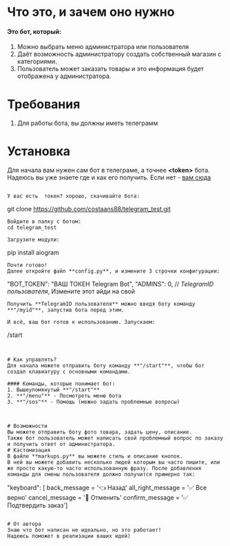 # Что это, и зачем оно нужно
#### Это бот, который:
1. Можно выбрать меню администратора или пользователя
2. Даёт возможность администратору создать собственный магазин с категориями.
3. Пользователь может заказать товары и это информация будет отображена у администратора.



# Требования
1. Для работы бота, вы должны иметь телеграмм

# Установка
Для начала вам нужен сам бот в телеграме, а точнее **\<token\>** бота. Надеюсь вы уже знаете где и как его получить. Если нет - [вам сюда](https://core.telegram.org/bots)

```

У вас есть  токен? хорошо, скачивайте бота:
```
git clone https://github.com/costaans88/telegram_test.git
```
Войдите в папку с ботом:
cd telegram_test
```
```
Загрузите модули:
```
pip install aiogram
```
Почти готово!
Далее откройте файл **config.py**, и измените 3 строчки конфигурации:
```
"BOT_TOKEN": "ВАШ ТОКЕН Telegram Bot",
"ADMINS": 0, // *TelegramID пользователя*, Измените этот айди на свой
```
Получить **TelegramID пользователя** можно введя боту команду **"/myid"**, запустив бота перед этим.

И всё, ваш бот готов к использованию. Запускаем:
```
/start
```


# Как управлять?
Для начала можете отправить боту команду **"/start"**, чтобы бот создал клавиатуру с основными командами.

#### Команды, которые понимает бот:
1. Вышеупомянутый **"/start"**
2. **"/menu"** - Посмотреть меню бота
3. **"/sos"** - Помощь (можно задать проблемные вопросы)



# Возможности
Вы можете отправить боту фото товара, задать цену, описание.
Также бот пользователь может написать свой проблемный вопрос по заказу и получить ответ от администратора.
# Кастомизация
В файле **markups.py** вы можете стиль и описание кнопок.
В ней вы можете добавить несколько людей которым вы часто пишите, или же просто какую-то часто использованную фразу. После добавления команды для смены пользователя должно получится примерно так:
```
"keyboard": [
  back_message = '👈 Назад'
all_right_message = '✅ Все верно'
cancel_message = '🚫 Отменить'
confirm_message = '✅ Подтвердить заказ']
```

# От автора
Знаю что бот написан не идеально, но это работает!
Надеюсь поможет в реализации ваших идей)
